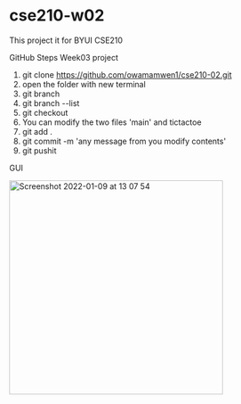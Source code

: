 # cse210-w02

This project it for BYUI CSE210

GitHub Steps Week03 project

1. git clone https://github.com/owamamwen1/cse210-02.git
2. open the folder with new terminal
3. git branch <name your branch>
4. git branch --list
5. git checkout <name of the branch you create>
6. You can modify the two files 'main' and tictactoe
7. git add .
8. git commit -m 'any message from you modify contents'
9. git pushit

GUI

<img width="384" alt="Screenshot 2022-01-09 at 13 07 54" src="https://user-images.githubusercontent.com/90800458/148681556-8ffd7715-c3a3-4a8f-9bf1-434e51789fd7.png">
